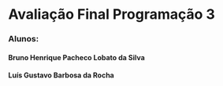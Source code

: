# Avaliação Final Programação 3

### Alunos:
#### Bruno Henrique Pacheco Lobato da Silva
#### Luís Gustavo Barbosa da Rocha
